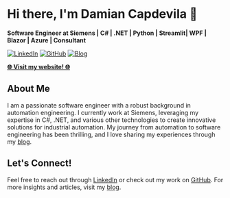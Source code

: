 
# Hi there, I'm Damian Capdevila 👋

**Software Engineer at Siemens | C# | .NET | Python | Streamlit| WPF | Blazor | Azure | Consultant**

[![LinkedIn](https://img.shields.io/badge/LinkedIn-Connect-blue)](https://www.linkedin.com/in/damiancapdevila/?locale=en_US)
[![GitHub](https://img.shields.io/badge/GitHub-Follow-lightgrey)](https://github.com/DamianCapdevila)
[![Blog](https://img.shields.io/badge/Blog-Read-orange)](https://damiancapdevila.substack.com/p/from-automation-engineer-to-software)

**[🌐 Visit my website! 🌐](https://damian-capdevila-production.azurewebsites.net/)**

## About Me

I am a passionate software engineer with a robust background in automation engineering. I currently work at Siemens, leveraging my expertise in C#, .NET, and various other technologies to create innovative solutions for industrial automation. My journey from automation to software engineering has been thrilling, and I love sharing my experiences through my [blog](https://damiancapdevila.substack.com/p/from-automation-engineer-to-software).


## Let's Connect!

Feel free to reach out through [LinkedIn](https://www.linkedin.com/in/damiancapdevila/?locale=en_US) or check out my work on [GitHub](https://github.com/DamianCapdevila). For more insights and articles, visit my [blog](https://damiancapdevila.substack.com/p/from-automation-engineer-to-software).

